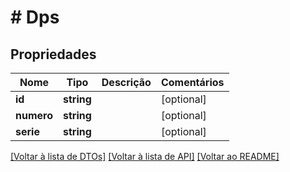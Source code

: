 # # Dps

## Propriedades

Nome | Tipo | Descrição | Comentários
------------ | ------------- | ------------- | -------------
**id** | **string** |  | [optional]
**numero** | **string** |  | [optional]
**serie** | **string** |  | [optional]

[[Voltar à lista de DTOs]](../../README.md#models) [[Voltar à lista de API]](../../README.md#endpoints) [[Voltar ao README]](../../README.md)
